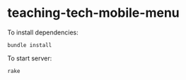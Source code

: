 # teaching-tech-mobile-menu

To install dependencies:

```
bundle install
```

To start server:

```
rake
```
